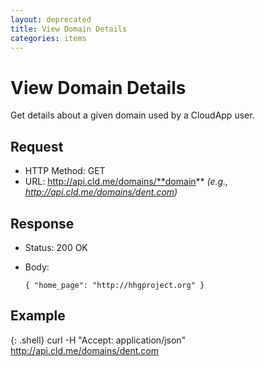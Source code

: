 ```yaml
---
layout: deprecated
title: View Domain Details
categories: items
---
```


# View Domain Details

Get details about a given domain used by a CloudApp user.


## Request

- HTTP Method: GET
- URL: http://api.cld.me/domains/**domain** _(e.g., http://api.cld.me/domains/dent.com)_

## Response

- Status: 200 OK
- Body:

      { "home_page": "http://hhgproject.org" }


## Example

{: .shell}
    curl -H "Accept: application/json" http://api.cld.me/domains/dent.com
